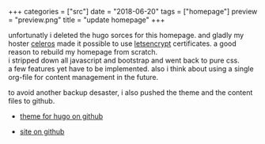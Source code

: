 +++
categories = ["src"]
date = "2018-06-20"
tags = ["homepage"]
preview = "preview.png"
title = "update homepage"
+++

unfortunatly i deleted the hugo sorces for this homepage. and gladly my hoster [celeros](https://celeros.de/) made it possible to use [letsencrypt](https://letsencrypt.org/) certificates. a good reason to rebuild my homepage from scratch.</br>
i stripped down all javascript and bootstrap and went back to pure css.
</br>
a few features yet have to be implemented. also i think about using a single org-file for content management in the future.

to avoid another backup desaster, i also pushed the theme and the content files to github.

+ [theme for hugo on github](https://github.com/kai-dj/hugo-theme-aik)

+ [site on github](https://github.com/kai-dj/www.kai.dj)

